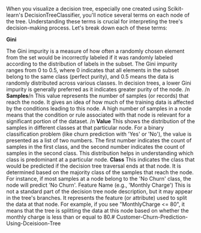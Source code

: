 When you visualize a decision tree, especially one created using Scikit-learn's DecisionTreeClassifier, you'll notice several terms on each node of the tree. Understanding these terms is crucial for interpreting the tree's decision-making process. Let's break down each of these terms:

**Gini** 

The Gini impurity is a measure of how often a randomly chosen element from the set would be incorrectly labeled if it was randomly labeled according to the distribution of labels in the subset.
The Gini impurity ranges from 0 to 0.5, where 0 indicates that all elements in the subset belong to the same class (perfect purity), and 0.5 means the data is randomly distributed across various classes.
In decision trees, a lower Gini impurity is generally preferred as it indicates greater purity of the node. /n
**Samples**/n
This value represents the number of samples (or records) that reach the node.
It gives an idea of how much of the training data is affected by the conditions leading to this node.
A high number of samples in a node means that the condition or rule associated with that node is relevant for a significant portion of the dataset. /n
**Value**
This shows the distribution of the samples in different classes at that particular node.
For a binary classification problem (like churn prediction with 'Yes' or 'No'), the value is presented as a list of two numbers. The first number indicates the count of samples in the first class, and the second number indicates the count of samples in the second class.
This distribution helps in understanding which class is predominant at a particular node.
**Class**
This indicates the class that would be predicted if the decision tree traversal ends at that node.
It is determined based on the majority class of the samples that reach the node. For instance, if most samples at a node belong to the 'No Churn' class, the node will predict 'No Churn'.
Feature Name (e.g., 'Monthly Charge')
This is not a standard part of the decision tree node description, but it may appear in the tree's branches.
It represents the feature (or attribute) used to split the data at that node.
For example, if you see "MonthlyCharge <= 80", it means that the tree is splitting the data at this node based on whether the monthly charge is less than or equal to 80.# Customer-Churn-Prediction-Using-Dceisioon-Tree

